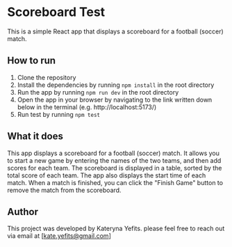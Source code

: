 # Scoreboard Test

This is a simple React app that displays a scoreboard for a football (soccer) match. 

## How to run

1. Clone the repository
2. Install the dependencies by running `npm install` in the root directory
3. Run the app by running `npm run dev` in the root directory
4. Open the app in your browser by navigating to the link written down below in the terminal (e.g. http://localhost:5173/)
5. Run test by running `npm test`

## What it does

This app displays a scoreboard for a football (soccer) match. It allows you to start a new game by entering the names of the two teams, and then add scores for each team. The scoreboard is displayed in a table, sorted by the total score of each team. The app also displays the start time of each match. When a match is finished, you can click the "Finish Game" button to remove the match from the scoreboard.
## Author

This project was developed by Kateryna Yefits. please feel free to reach out via email at [kate.yefits@gmail.com]

